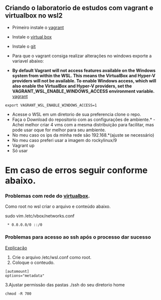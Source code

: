 ## Criando o laboratorio de estudos com vagrant e virtualbox no wsl2

* Primeiro instale o [vagrant](https://www.vagrantup.com/downloads)
* Instale o [virtual box](https://www.virtualbox.org/wiki/Downloads)
* Instale o [git](https://git-scm.com/download/) 
* Para que o vagrant consiga realizar alterações no windows exporte a variavel abaixo:

* **By default Vagrant will not access features available on the Windows system from within the WSL. This means the VirtualBox and Hyper-V providers will not be available. To enable Windows access, which will also enable the VirtualBox and Hyper-V providers, set the VAGRANT_WSL_ENABLE_WINDOWS_ACCESS environment variable.**
[vagrant](https://developer.hashicorp.com/vagrant/docs/other/wsl) 

~~~~
export VAGRANT_WSL_ENABLE_WINDOWS_ACCESS=1
~~~~

* Acesse o WSL em um diretorio de sua preferencia clone o repo.
* Faça o Download do repositorio com as configurações de ambiente.* - Achei melhor criar 4 vms com a mesma distribuição para facilitar, mas pode usar oque for melhor para seu ambiente.
* No meu caso os ips da minha rede são 192.168.*(ajuste se necessário)
* No meu caso preferi usar a imagem do rockylinux/9
* Vagrant up
* Só usar

# Em caso de erros seguir conforme abaixo.
### Problemas com rede do [virtualbox](https://forums.virtualbox.org/viewtopic.php?t=104671).
Como root no wsl criar o arquivo e conteúdo abaixo.

sudo vim /etc/vbox/networks.conf
~~~~
 * 0.0.0.0/0 ::/0
~~~~

### Problemas para acesso ao ssh após o processo dar sucesso
[Explicação](https://www.reddit.com/r/bashonubuntuonwindows/comments/ovmlk3/unable_to_change_permissions_of_a_file_using/?tl=pt-br)

1. Crie o arquivo /etc/wsl.conf como root.
2. Coloque o conteudo.
~~~~
[automount]
options="metadata"
~~~~
3.Ajustar permissão das pastas ./ssh do seu diretorio home
~~~~
chmod -R 700
~~~~
